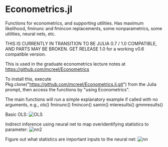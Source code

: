 # Econometrics.jl
Functions for econometrics, and supporting utilities. Has maximum likelihood, fminunc and fmincon replacements, some nonparametrics, some utilities, neural nets, etc.

THIS IS CURRENTLY IN TRANSITION TO BE JULIA 0.7 / 1.0 COMPATIBLE, AND PARTS MAY BE BROKEN. GET RELEASE 1.0 for a working v0.6 compatible version.

This is used in the graduate econometrics lecture notes at https://github.com/mcreel/Econometrics

To install this, execute Pkg.clone("https://github.com/mcreel/Econometrics.jl.git") from the Julia prompt, then access the functions by "using Econometrics".

The main functions will run a simple explanatory example if called with no arguments, e.g.,
ols()
fminunc()
fmincon()
samin()
mleresults()
gmmresults()

Basic OLS:
![OLS](https://github.com/mcreel/Econometrics.jl/blob/master/ols.png)

Indirect inference using neural net to map overidentifying statistics to parameter:
![nn2](https://github.com/mcreel/Econometrics.jl/blob/master/nn2.svg)

Figure out what statistics are important inputs to the neural net:
![nn](https://github.com/mcreel/Econometrics.jl/blob/master/nn.svg)

